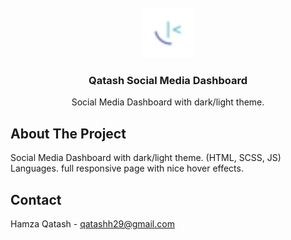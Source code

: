 <!-- PROJECT LOGO -->
<br />
<div align="center">
    <img src="./images/favicon-32x32.png" alt="Logo" width="80" height="80">

  <h3 align="center">Qatash Social Media Dashboard</h3>

  <p align="center">
    Social Media Dashboard with dark/light theme.
    <br />
  </p>
</div>

<!-- ABOUT THE PROJECT -->
## About The Project

Social Media Dashboard with dark/light theme. (HTML,  SCSS,  JS) Languages.
full responsive page with nice hover effects.

<!-- CONTACT -->
## Contact

Hamza Qatash - qatashh29@gmail.com